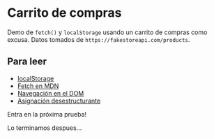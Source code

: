 # Carrito de compras

Demo de `fetch()` y `localStorage` usando un carrito de compras como excusa. Datos tomados de `https://fakestoreapi.com/products`.

## Para leer

- [localStorage](https://es.javascript.info/localstorage)
- [Fetch en MDN](https://developer.mozilla.org/es/docs/Web/API/Fetch_API/Using_Fetch)
- [Navegación en el DOM](https://es.javascript.info/dom-navigation)
- [Asignación desestructurante](https://es.javascript.info/destructuring-assignment)

Entra en la próxima prueba!

Lo terminamos despues...